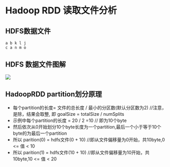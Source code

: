 # Hadoop RDD 读取文件分析

## HDFS数据文件

```shell
a b k l j
c a n m o
```

## HDFS 数据文件图解

[![](https://github.com/opensourceteams/spark-scala-maven/blob/master/md/images/example/HadoopRdd/HDFS%E6%95%B0%E6%8D%AE%E6%96%87%E4%BB%B6%E5%9B%BE%E8%A7%A3.png)](https://github.com/opensourceteams/spark-scala-maven/blob/master/md/images/example/HadoopRdd/HDFS%E6%95%B0%E6%8D%AE%E6%96%87%E4%BB%B6%E5%9B%BE%E8%A7%A3.png)


## HadoopRDD partition划分原理
- 每个partition的长度= 文件的总长度 / 最小的分区数(默认分区数为2)  //注意，是除，结果会取整, 即 goalSize = totalSize / numSplits
- 示例中每个partition的长度 = 20 / 2 =10  // 即为10个byte
- 然后依次从0开始划分10个byte长度为一个partition,最后一个小于等于10个byte的为最后一个partition
- 所以  parition(0) = hdfs文件(0 + 10) //即从文件偏移量为0开始，共10byte,0 <= 值 < 10
- 所以  parition(1) = hdfs文件(10 + 10) //即从文件偏移量为10开始，共10byte,10 <= 值 < 20
